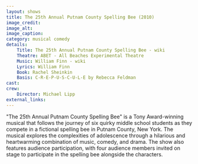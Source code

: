 ```yaml
---
layout: shows
title: The 25th Annual Putnam County Spelling Bee (2010)
image_credit: 
image_alt:
image_caption:
category: musical comedy
details:
    Title: The 25th Annual Putnam County Spelling Bee - wiki
    Theatre: ABET - All Beaches Experimental Theatre
    Music: William Finn - wiki
    Lyrics: William Finn
    Book: Rachel Sheinkin
    Basis: C-R-E-P-U-S-C-U-L-E by Rebecca Feldman
cast:
crew:
    Director: Michael Lipp
external_links:
---
```

"The 25th Annual Putnam County Spelling Bee" is a Tony Award-winning musical that follows the journey of six quirky middle school students as they compete in a fictional spelling bee in Putnam County, New York. The musical explores the complexities of adolescence through a hilarious and heartwarming combination of music, comedy, and drama. The show also features audience participation, with four audience members invited on stage to participate in the spelling bee alongside the characters. 